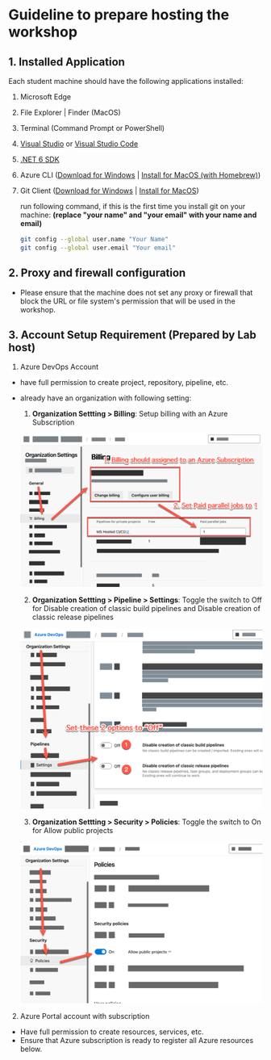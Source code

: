
# Guideline to prepare hosting the workshop


## 1. Installed Application 

Each student machine should have the following applications installed:

1. Microsoft Edge
2. File Explorer | Finder (MacOS)
3. Terminal (Command Prompt or PowerShell)
4. [Visual Studio](https://visualstudio.microsoft.com/) or [Visual Studio Code](https://code.visualstudio.com/)
5. [.NET 6 SDK](https://dotnet.microsoft.com/en-us/download/dotnet/6.0)
6. Azure CLI ([Download for Windows](https://learn.microsoft.com/en-us/cli/azure/install-azure-cli-windows?tabs=azure-cli#install-or-update) | [Install for MacOS (with Homebrew)](https://learn.microsoft.com/en-us/cli/azure/install-azure-cli-macos))
7. Git Client ([Download for Windows](https://git-scm.com/download/win) | [Install for MacOS](https://git-scm.com/download/mac))
    
    run following command, if this is the first time you install git on your machine: **(replace "your name" and "your email" with your name and email)**

    ```bash
    git config --global user.name "Your Name"
    git config --global user.email "Your email"
    ```
## 2. Proxy and firewall configuration

- Please ensure that the machine does not set any proxy or firewall that block the URL or file system's permission that will be used in the workshop.

## 3. Account Setup Requirement (Prepared by Lab host)

1. Azure DevOps Account
  - have full permission to create project, repository, pipeline, etc.
  - already have an organization with following setting:
    1. **Organization Settting > Billing**: Setup billing with an Azure Subscription

    ![Azure DevOps Billing](./media/devop1-set-billing.png)

    2. **Organization Settting > Pipeline > Settings**: Toggle the switch to Off for Disable creation of classic build pipelines and Disable creation of classic release pipelines

    ![Azure DevOps Pipeline Setting](./media/devop2-set-pipeline.png)

    3. **Organization Settting > Security > Policies**: Toggle the switch to On for Allow public projects

    ![Azure DevOps Policy Setting](./media/devop3-set-policy.png)

 
2. Azure Portal account with subscription
  - Have full permission to create resources, services, etc. 
  - Ensure that Azure subscription is ready to register all Azure resources below.


<!-- ## Ensure your Azure subscription ready register and able to use follow Azure resources (Prepared by Lab host): 

1. Resource group
2. Azure App service
3. Azure Application Insight -->
